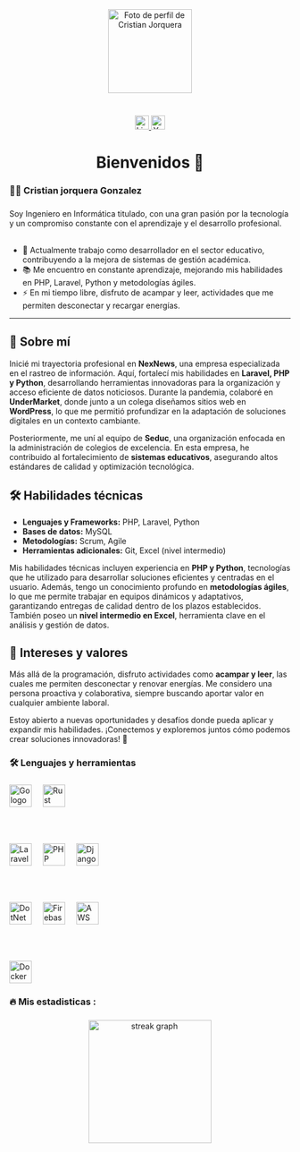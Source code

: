 <div align="center">
  <img src="https://qa.seduc.cl/jorquera/imagenes/foto_perfil_jorquera_redonda.jpg" 
       alt="Foto de perfil de Cristian Jorquera" 
       width="150" height="150" />
  <br><br>
</div>




###

<div align="center">
  <a href="https://www.linkedin.com/in/cristian-jorquera-gonzalez-17519912a/?trk=opento_sprofile_details" target="_blank">
    <img src="https://img.shields.io/static/v1?message=LinkedIn&logo=linkedin&label=&color=0077B5&logoColor=white&labelColor=&style=for-the-badge" height="25" alt="LinkedIn logo" />
  </a>
  
  <a href="https://www.youtube.com/@analista_cris_jorquera" target="_blank">
    <img src="https://img.shields.io/static/v1?message=Youtube&logo=youtube&label=&color=FF0000&logoColor=white&labelColor=&style=for-the-badge" height="25" alt="YouTube logo" />
  </a>
</div>


###



###

<h1 align="center">Bienvenidos 👋</h1>

###

<h3 align="left">👩‍💻  Cristian jorquera Gonzalez</h3>

###

<p align="left">
Soy Ingeniero en Informática titulado, con una gran pasión por la tecnología y un compromiso constante con el aprendizaje y el desarrollo profesional.<br><br>

- 🔭 Actualmente trabajo como desarrollador en el sector educativo, contribuyendo a la mejora de sistemas de gestión académica.<br>
- 📚 Me encuentro en constante aprendizaje, mejorando mis habilidades en PHP, Laravel, Python y metodologías ágiles.<br>
- ⚡ En mi tiempo libre, disfruto de acampar y leer, actividades que me permiten desconectar y recargar energías.<br>
</p>

---

## 📌 Sobre mí

Inicié mi trayectoria profesional en **NexNews**, una empresa especializada en el rastreo de información. Aquí, fortalecí mis habilidades en **Laravel, PHP y Python**, desarrollando herramientas innovadoras para la organización y acceso eficiente de datos noticiosos. Durante la pandemia, colaboré en **UnderMarket**, donde junto a un colega diseñamos sitios web en **WordPress**, lo que me permitió profundizar en la adaptación de soluciones digitales en un contexto cambiante.

Posteriormente, me uní al equipo de **Seduc**, una organización enfocada en la administración de colegios de excelencia. En esta empresa, he contribuido al fortalecimiento de **sistemas educativos**, asegurando altos estándares de calidad y optimización tecnológica.

## 🛠️ Habilidades técnicas

- **Lenguajes y Frameworks:** PHP, Laravel, Python  
- **Bases de datos:** MySQL  
- **Metodologías:** Scrum, Agile  
- **Herramientas adicionales:** Git, Excel (nivel intermedio)  

Mis habilidades técnicas incluyen experiencia en **PHP y Python**, tecnologías que he utilizado para desarrollar soluciones eficientes y centradas en el usuario. Además, tengo un conocimiento profundo en **metodologías ágiles**, lo que me permite trabajar en equipos dinámicos y adaptativos, garantizando entregas de calidad dentro de los plazos establecidos. También poseo un **nivel intermedio en Excel**, herramienta clave en el análisis y gestión de datos.

## 🎯 Intereses y valores

Más allá de la programación, disfruto actividades como **acampar y leer**, las cuales me permiten desconectar y renovar energías. Me considero una persona proactiva y colaborativa, siempre buscando aportar valor en cualquier ambiente laboral.

Estoy abierto a nuevas oportunidades y desafíos donde pueda aplicar y expandir mis habilidades. ¡Conectemos y exploremos juntos cómo podemos crear soluciones innovadoras! 🚀  

###

<h3 align="left">🛠 Lenguajes y herramientas</h3>

###

<div align="left">
  <!-- Go y Rust -->
  <img src="https://cdn.jsdelivr.net/gh/devicons/devicon/icons/go/go-original-wordmark.svg" height="40" alt="Go logo" />
  <img width="12" />
  <img src="https://cdn.jsdelivr.net/gh/devicons/devicon/icons/rust/rust-original.svg" height="40" alt="Rust logo" />
  
  <br><br>

  <!-- Laravel, PHP y Django -->
  <img src="https://cdn.jsdelivr.net/gh/devicons/devicon/icons/laravel/laravel-plain-wordmark.svg" height="40" alt="Laravel logo" />
  <img width="12" />
  <img src="https://cdn.jsdelivr.net/gh/devicons/devicon/icons/php/php-plain.svg" height="40" alt="PHP logo" />
  <img width="12" />
  <img src="https://cdn.jsdelivr.net/gh/devicons/devicon/icons/django/django-plain-wordmark.svg" height="40" alt="Django logo" />

  <br><br>

  <!-- .NET, Firebase, AWS -->
  <img src="https://cdn.jsdelivr.net/gh/devicons/devicon/icons/dot-net/dot-net-plain-wordmark.svg" height="40" alt="DotNet logo" />
  <img width="12" />
  <img src="https://cdn.jsdelivr.net/gh/devicons/devicon/icons/firebase/firebase-plain-wordmark.svg" height="40" alt="Firebase logo" />
  <img width="12" />
  <img src="https://cdn.jsdelivr.net/gh/devicons/devicon/icons/amazonwebservices/amazonwebservices-line-wordmark.svg" height="40" alt="AWS logo" />

  <br><br>

  <!-- Docker -->
  <img src="https://cdn.jsdelivr.net/gh/devicons/devicon/icons/docker/docker-plain-wordmark.svg" height="40" alt="Docker logo" />
</div>

###

<h3 align="left">🔥   Mis estadisticas :</h3>

###

<div align="center">
  <img src="https://streak-stats.demolab.com?user=maurodesouza&locale=en&mode=daily&theme=dark&hide_border=false&border_radius=5&order=3" height="220" alt="streak graph"  />
</div>

###
